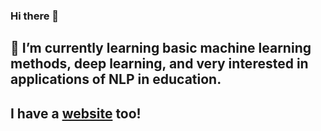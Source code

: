 ### Hi there 👋

## 🌱 I’m currently learning basic machine learning methods, deep learning, and very interested in applications of NLP in education. 

## I have a [website](https://ngxuandat.github.io) too!
<!--
**ngxuandat/ngxuandat** is a ✨ _special_ ✨ repository because its `README.md` (this file) appears on your GitHub profile.

Here are some ideas to get you started:

- 🔭 I’m currently working on ...
- 
- 👯 I’m looking to collaborate on ...
- 🤔 I’m looking for help with ...
- 💬 Ask me about ...
- 📫 How to reach me: ...
- 😄 Pronouns: ...
- ⚡ Fun fact: ...
-->
